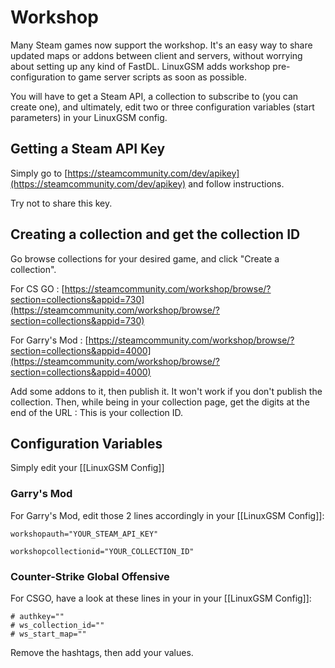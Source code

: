 # Workshop

Many Steam games now support the workshop. It's an easy way to share updated maps or addons between client and servers, without worrying about setting up any kind of FastDL. LinuxGSM adds workshop pre-configuration to game server scripts as soon as possible.

You will have to get a Steam API, a collection to subscribe to \(you can create one\), and ultimately, edit two or three configuration variables \(start parameters\) in your LinuxGSM config.

## Getting a Steam API Key

Simply go to [https://steamcommunity.com/dev/apikey](https://steamcommunity.com/dev/apikey) and follow instructions.

Try not to share this key.

## Creating a collection and get the collection ID

Go browse collections for your desired game, and click "Create a collection".

For CS GO : [https://steamcommunity.com/workshop/browse/?section=collections&appid=730](https://steamcommunity.com/workshop/browse/?section=collections&appid=730)

For Garry's Mod : [https://steamcommunity.com/workshop/browse/?section=collections&appid=4000](https://steamcommunity.com/workshop/browse/?section=collections&appid=4000)

Add some addons to it, then publish it. It won't work if you don't publish the collection. Then, while being in your collection page, get the digits at the end of the URL : This is your collection ID.

## Configuration Variables

Simply edit your \[\[LinuxGSM Config\]\]

### Garry's Mod

For Garry's Mod, edit those 2 lines accordingly in your \[\[LinuxGSM Config\]\]:

`workshopauth="YOUR_STEAM_API_KEY"`

`workshopcollectionid="YOUR_COLLECTION_ID"`

### Counter-Strike Global Offensive

For CSGO, have a look at these lines in your in your \[\[LinuxGSM Config\]\]:

```text
# authkey=""
# ws_collection_id=""
# ws_start_map=""
```

Remove the hashtags, then add your values.

